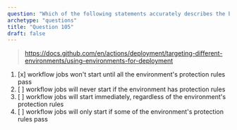 ```yaml
---
question: "Which of the following statements accurately describes the behavior of workflow jobs referencing an environment's protection rules?"
archetype: "questions"
title: "Question 105"
draft: false
---
```



> https://docs.github.com/en/actions/deployment/targeting-different-environments/using-environments-for-deployment
1. [x] workflow jobs won't start until all the environment's protection rules pass
1. [ ] workflow jobs will never start if the environment has protection rules
1. [ ] workflow jobs will start immediately, regardless of the environment's protection rules
1. [ ] workflow jobs will only start if some of the environment's protection rules pass

